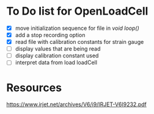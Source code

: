 # To Do list for OpenLoadCell

- [x] move initialization sequence for file in _void loop()_
- [x] add a stop recording option
- [x] read file with calibration constants for strain gauge
- [ ] display values that are being read
- [ ] display calibration constant used
- [ ] interpret data from load loadCell

# Resources

https://www.irjet.net/archives/V6/i9/IRJET-V6I9232.pdf
